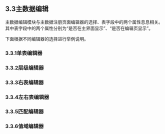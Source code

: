 ## 3.3主数据编辑

主数据编辑模块与主数据注册页面编辑器的选择、表字段中的两个属性息息相关。其中表字段中的两个属性分别为“是否在主界面显示”、“是否在编辑页显示”。

下面根据不同编辑器的选择进行举例说明。

### 3.3.1单表编辑器



### 3.3.2层级编辑器

### 3.3.3右表编辑器

### 3.3.4左右表编辑器

### 3.3.5匹配编辑器

### 3.3.6值域编辑器



